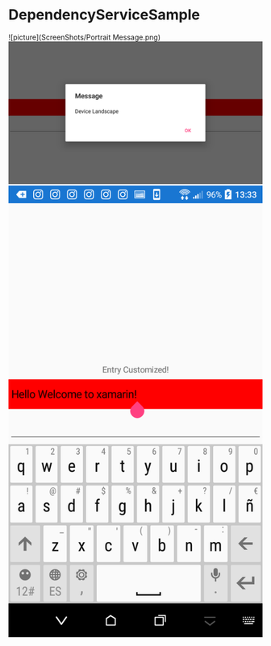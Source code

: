 # DependencyServiceSample
![picture](ScreenShots/Portrait Message.png)
![picture](ScreenShots/LandScape.png)
![picture](ScreenShots/CustomEntry.png)
